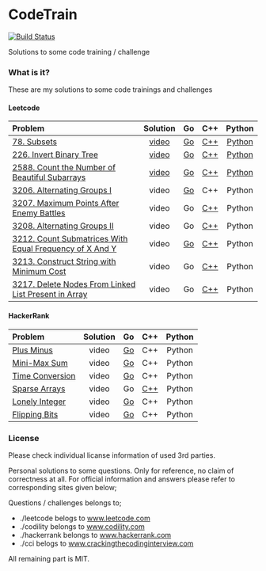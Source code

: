 # CodeTrain
[![Build Status](https://travis-ci.org/sifaserdarozen/CodeTrain.png)](https://travis-ci.org/sifaserdarozen/CodeTrain)

Solutions to some code training / challenge

### What is it?
These are my solutions to some code trainings and challenges

#### Leetcode
| Problem | Solution | Go | C++ | Python |
| :----------------------------- |:---------------:| :---------------:| :---------------: | :---------------: |
| [78. Subsets](https://leetcode.com/problems/subsets/description/)    | [video](https://youtu.be/QbKBaZn3rrU) | [Go](https://github.com/sifaserdarozen/CodeTrain/blob/master/leetcode/0078-Subsets/solution.go) | [C++](https://github.com/sifaserdarozen/CodeTrain/blob/master/leetcode/0078-Subsets/solution.cpp) | [Python](https://github.com/sifaserdarozen/CodeTrain/blob/master/leetcode/0078-Subsets/solution.py) | 
| [226. Invert Binary Tree](https://leetcode.com/problems/invert-binary-tree/description/)    | [video](https://youtu.be/AgkI2wtOzqg) | [Go](https://github.com/sifaserdarozen/CodeTrain/blob/master/leetcode/0226-InvertBinaryTree/solution.go) | [C++](https://github.com/sifaserdarozen/CodeTrain/blob/master/leetcode/0226-InvertBinaryTree/solution.cpp) | [Python](https://github.com/sifaserdarozen/CodeTrain/blob/master/leetcode/0226-InvertBinaryTree/solution.py) | 
| [2588. Count the Number of Beautiful Subarrays](https://leetcode.com/problems/count-the-number-of-beautiful-subarrays/description/)    | [video](https://youtu.be/XBd9SNdaHmc) | [Go](https://github.com/sifaserdarozen/CodeTrain/blob/master/leetcode/2588-CountTheNumberOfBeautifulSubarrays/solution.go) | [C++](https://github.com/sifaserdarozen/CodeTrain/blob/master/leetcode/2588-CountTheNumberOfBeautifulSubarrays/solution.cpp) | [Python](https://github.com/sifaserdarozen/CodeTrain/blob/master/leetcode/2588-CountTheNumberOfBeautifulSubarrays/solution.py) |
| [3206. Alternating Groups I](https://leetcode.com/problems/alternating-groups-i/)    | video | [Go](https://github.com/sifaserdarozen/CodeTrain/blob/master/leetcode/3206-AlternatingGroupsI/solution.go) | C++ | Python |
| [3207. Maximum Points After Enemy Battles](https://leetcode.com/problems/maximum-points-after-enemy-battles/description/)    | video | Go | [C++](https://github.com/sifaserdarozen/CodeTrain/leetcode/3207-MaximumPointsAfterEnemyBattles/solution.cpp) | Python |
| [3208. Alternating Groups II](https://leetcode.com/problems/alternating-groups-ii/description/)    | video | Go | [C++](https://github.com/sifaserdarozen/CodeTrain/leetcode/3208-AlternatingGroupsII/solution.cpp) | Python |
| [3212. Count Submatrices With Equal Frequency of X And Y](https://leetcode.com/problems/count-submatrices-with-equal-frequency-of-x-and-y/)    | video | [Go](https://github.com/sifaserdarozen/CodeTrain/blob/master/leetcode/3212-CountSubmatricesWithEqualFrequencyOfXAndY/solution.go) | [C++](https://github.com/sifaserdarozen/CodeTrain/blob/master/leetcode/3212-CountSubmatricesWithEqualFrequencyOfXAndY/solution.cpp) | Python |
| [3213. Construct String with Minimum Cost](https://leetcode.com/problems/construct-string-with-minimum-cost/description/)    | video | Go | [C++](https://github.com/sifaserdarozen/CodeTrain/blob/master/leetcode/3213-ConstructStringWithMinimumCost/solution.cpp) | Python |
| [3217. Delete Nodes From Linked List Present in Array](https://leetcode.com/problems/delete-nodes-from-linked-list-present-in-array/description/)    | video | Go | [C++](https://github.com/sifaserdarozen/CodeTrain/blob/master/leetcode/3217-DeleteNodesFromLinkedListPresentInArray/solution.cpp) | Python |


#### HackerRank
| Problem | Solution | Go | C++ | Python |
| :----------------------------- |:---------------:| :---------------:| :---------------: | :---------------: |
| [Plus Minus](https://www.hackerrank.com/challenges/one-month-preparation-kit-plus-minus/problem)    | video | [Go](https://github.com/sifaserdarozen/CodeTrain/blob/master/hackerrank/PlusMinus/solution.go) | C++ | Python |
| [Mini-Max Sum](https://www.hackerrank.com/challenges/one-month-preparation-kit-mini-max-sum/problem)    | video | [Go](https://github.com/sifaserdarozen/CodeTrain/blob/master/hackerrank/MinMaxSum/solution.go) | C++ | Python |
| [Time Conversion](https://www.hackerrank.com/challenges/one-month-preparation-kit-time-conversion/problem)    | video | [Go](https://github.com/sifaserdarozen/CodeTrain/blob/master/hackerrank/TimeConversion/solution.go) | C++ | Python | 
| [Sparse Arrays](https://www.hackerrank.com/challenges/one-month-preparation-kit-sparse-arrays/problem)    | video | Go | [C++](https://github.com/sifaserdarozen/CodeTrain/blob/master/hackerrank/SparseArrays/solution.cpp) | Python | 
| [Lonely Integer](https://www.hackerrank.com/challenges/one-month-preparation-kit-lonely-integer/problem)    | video | [Go](https://github.com/sifaserdarozen/CodeTrain/blob/master/hackerrank/LonelyInteger/solution.go) | C++ | Python | 
| [Flipping Bits](https://www.hackerrank.com/challenges/one-month-preparation-kit-flipping-bits/problem)    | video | [Go](https://github.com/sifaserdarozen/CodeTrain/blob/master/hackerrank/FlippingBits/solution.go) | C++ | Python | 


### License
Please check individual licanse information of used 3rd parties.

Personal solutions to some questions. Only for reference, no claim of correctness at all.
For official information and answers please refer to corresponding sites given below;

Questions / challenges belongs to;
* ./leetcode belogs to www.leetcode.com
* ./codility belongs to www.codility.com
* ./hackerrank belongs to www.hackerrank.com
* ./cci belogs to www.crackingthecodinginterview.com

All remaining part is MIT.

